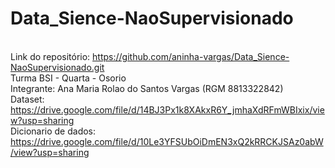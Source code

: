 # Data_Sience-NaoSupervisionado

<br>Link do repositório: https://github.com/aninha-vargas/Data_Sience-NaoSupervisionado.git
<br>Turma BSI - Quarta - Osorio
<br>Integrante: Ana Maria Rolao do Santos Vargas (RGM 8813322842)
<br>Dataset: https://drive.google.com/file/d/14BJ3Px1k8XAkxR6Y_jmhaXdRFmWBIxix/view?usp=sharing
<br>Dicionario de dados: https://drive.google.com/file/d/10Le3YFSUbOiDmEN3xQ2kRRCKJSAz0abW/view?usp=sharing
